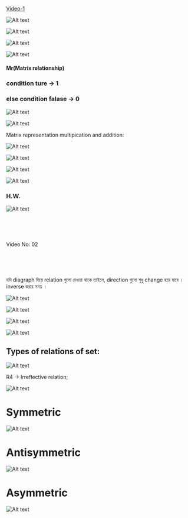 
[Video-1](https://www.youtube.com/watch?v=ynHoB_0li_o&list=PLT3bOBUU3L9gF5nz4y1j2lb6q6IDbA6PQ)

![Alt text](image.png)


![Alt text](image-1.png)


![Alt text](image-2.png)


![Alt text](image-3.png)


#### Mr(Matrix relationship)
### condition ture -> 1 
### else condition falase -> 0

![Alt text](image-4.png)


![Alt text](image-5.png)
 
Matrix representation multipication and  addition: <br>

![Alt text](image-6.png)

![Alt text](image-7.png)

![Alt text](image-8.png)

![Alt text](image-9.png)

### H.W.

![Alt text](image-10.png)

<br>
<br>
<br>

Video No: 02

<br>
<br>
<br>

যদি diagraph দিয়ে relation গুলো দেওয়া থাকে তাইলে, direction গুলো শুধু change হয়ে যাবে । 
inverse  করার সময় । 

![Alt text](image-11.png)

![Alt text](image-12.png)

![Alt text](image-13.png)

![Alt text](image-14.png)

## Types of relations of set:

![Alt text](image-15.png)


R4 -> Irreflective relation;

![Alt text](image-16.png)

# Symmetric

![Alt text](image-17.png)

# Antisymmetric

![Alt text](image-18.png)

# Asymmetric 

![Alt text](image-19.png)